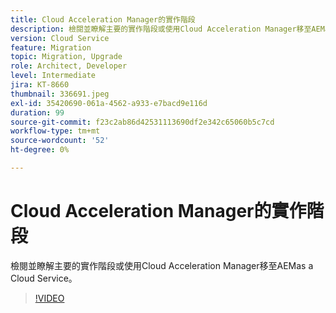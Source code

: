 ```yaml
---
title: Cloud Acceleration Manager的實作階段
description: 檢閱並瞭解主要的實作階段或使用Cloud Acceleration Manager移至AEMas a Cloud Service。
version: Cloud Service
feature: Migration
topic: Migration, Upgrade
role: Architect, Developer
level: Intermediate
jira: KT-8660
thumbnail: 336691.jpeg
exl-id: 35420690-061a-4562-a933-e7bacd9e116d
duration: 99
source-git-commit: f23c2ab86d42531113690df2e342c65060b5c7cd
workflow-type: tm+mt
source-wordcount: '52'
ht-degree: 0%

---
```


# Cloud Acceleration Manager的實作階段

檢閱並瞭解主要的實作階段或使用Cloud Acceleration Manager移至AEMas a Cloud Service。

>[!VIDEO](https://video.tv.adobe.com/v/336691?quality=12&learn=on)
